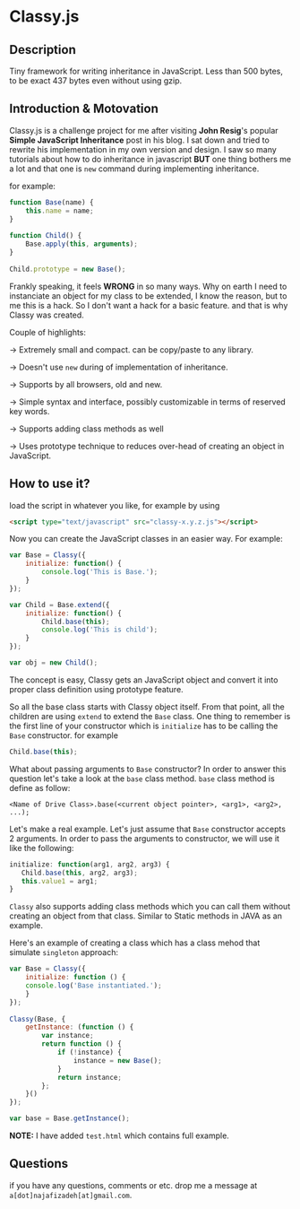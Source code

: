 Classy.js
==========

Description
----------------
Tiny framework for writing inheritance in JavaScript. Less than 500 bytes, to be exact 437 bytes even without using gzip.

Introduction & Motovation
-----------------
Classy.js is a challenge project for me after visiting **John Resig**'s popular **Simple JavaScript Inheritance** post in his blog.
I sat down and tried to rewrite his implementation in my own version and design. I saw so many tutorials about how to do inheritance in javascript **BUT** one thing bothers me a lot and that one is `new` command during implementing inheritance. 

for example:

```js
function Base(name) {
    this.name = name;
}
	
function Child() {
    Base.apply(this, arguments);
}
	
Child.prototype = new Base();
```

Frankly speaking, it feels **WRONG** in so many ways. Why on earth I need to instanciate an object for my class to be extended, I know the reason, but to me this is a hack. So I don't want a hack for a basic feature. and that is why Classy was created.

Couple of highlights:

-> Extremely small and compact. can be copy/paste to any library.

-> Doesn't use `new` during of implementation of inheritance.

-> Supports by all browsers, old and new.

-> Simple syntax and interface, possibly customizable in terms of reserved key words.

-> Supports adding class methods as well

-> Uses prototype technique to reduces over-head of creating an object in JavaScript.

How to use it?
--------------------
load the script in whatever you like, for example by using

```html
<script type="text/javascript" src="classy-x.y.z.js"></script>
```


Now you can create the JavaScript classes in an easier way.
For example:

```js
var Base = Classy({
    initialize: function() {
        console.log('This is Base.');
    }
});

var Child = Base.extend({
    initialize: function() {
        Child.base(this);
        console.log('This is child');
    }
});

var obj = new Child();
```

The concept is easy, Classy gets an JavaScript object and convert it into proper class definition using prototype feature.

So all the base class starts with Classy object itself. From that point, all the children are using `extend` to extend the `Base` class.
One thing to remember is the first line of your constructor which is `initialize` has to be calling the `Base` constructor. for example

```js
Child.base(this);
```

What about passing arguments to `Base` constructor? In order to answer this question let's take a look at the `base` class method. `base` class method is define as follow:
    
    <Name of Drive Class>.base(<current object pointer>, <arg1>, <arg2>, ...);

Let's make a real example. Let's just assume that `Base` constructor accepts 2 arguments. In order to pass the arguments to constructor, we will use it like the following:
   
 ```js
initialize: function(arg1, arg2, arg3) {
    Child.base(this, arg2, arg3);
    this.value1 = arg1;
}
```

`Classy` also supports adding class methods which you can call them without creating an object from that class. Similar to Static methods in JAVA as an example.

Here's an example of creating a class which has a class mehod that simulate `singleton` approach:

```js
var Base = Classy({
    initialize: function () {
	console.log('Base instantiated.');
    }
});
    
Classy(Base, {
    getInstance: (function () {
        var instance;
        return function () {
            if (!instance) {
                instance = new Base();
            }
            return instance;
        };
    }()
});

var base = Base.getInstance();
```
    
**NOTE:** I have added `test.html` which contains full example. 

Questions
--------------
if you have any questions, comments or etc. drop me a message at `a[dot]najafizadeh[at]gmail.com`.
